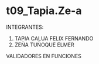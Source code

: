 # t09_Tapia.Ze-a
INTEGRANTES:
1. TAPIA CALUA FELIX FERNANDO
2. ZEÑA TUÑOQUE ELMER

VALIDADORES EN FUNCIONES
